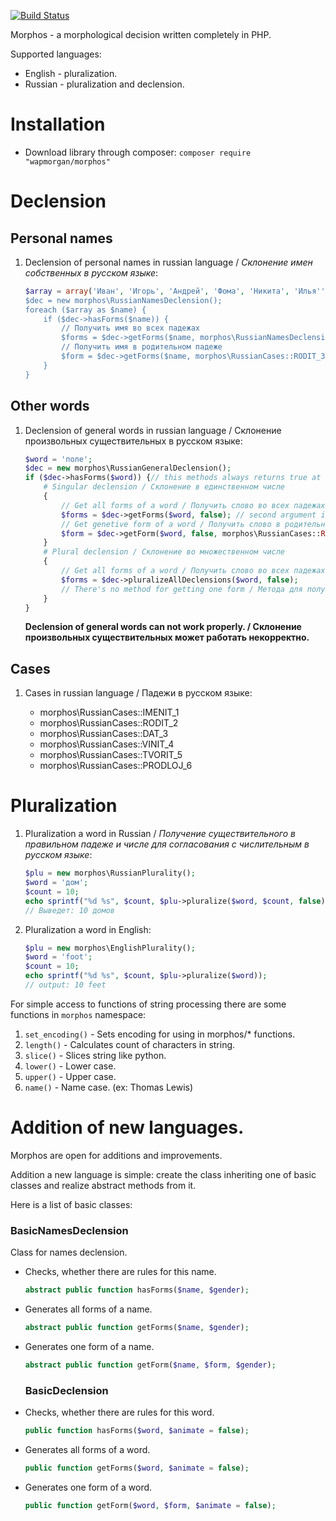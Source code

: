[![Build Status](https://travis-ci.org/wapmorgan/Morphos.svg)](https://travis-ci.org/wapmorgan/Morphos)

Morphos - a morphological decision written completely in PHP.

Supported languages:

* English - pluralization.
* Russian - pluralization and declension.

# Installation

* Download library through composer:
    `composer require "wapmorgan/morphos"`

# Declension
## Personal names

1. Declension of personal names in russian language / *Склонение имен собственных в русском языке*:
    ```php
    $array = array('Иван', 'Игорь', 'Андрей', 'Фома', 'Никита', 'Илья'');
    $dec = new morphos\RussianNamesDeclension();
    foreach ($array as $name) {
        if ($dec->hasForms($name)) {
            // Получить имя во всех падежах
            $forms = $dec->getForms($name, morphos\RussianNamesDeclension::MAN); // вместо длинной константы можно использовать 'm' или 'w'
            // Получить имя в родительном падеже
            $form = $dec->getForms($name, morphos\RussianCases::RODIT_3, 'm');
        }
    }
    ```

## Other words

1. Declension of general words in russian language / Склонение произвольных существительных в русском языке:
    ```php
    $word = 'поле';
    $dec = new morphos\RussianGeneralDeclension();
    if ($dec->hasForms($word)) {// this methods always returns true at this moment / на данный момент эта функция всегда возвращает true
        # Singular declension / Склонение в единственном числе
        {
            // Get all forms of a word / Получить слово во всех падежах
            $forms = $dec->getForms($word, false); // second argument is an animateness / второй аргумент в этих функиях - это одушевленность предмета
            // Get genetive form of a word / Получить слово в родительном падеже
            $form = $dec->getForm($word, false, morphos\RussianCases::RODIT_3);
        }
        # Plural declension / Склонение во множественном числе
        {
            // Get all forms of a word / Получить слово во всех падежах
            $forms = $dec->pluralizeAllDeclensions($word, false);
            // There's no method for getting one form / Метода для получения одной формы пока не реализовано
        }
    }
    ```

    **Declension of general words can not work properly. / Склонение произвольных существительных может работать некорректно.**

## Cases

1. Cases in russian language / Падежи в русском языке:

    * morphos\RussianCases::IMENIT_1
    * morphos\RussianCases::RODIT_2
    * morphos\RussianCases::DAT_3
    * morphos\RussianCases::VINIT_4
    * morphos\RussianCases::TVORIT_5
    * morphos\RussianCases::PRODLOJ_6


# Pluralization

1. Pluralization a word in Russian / *Получение существительного в правильном падеже и числе для согласования с числительным в русском языке*:
    ```php
    $plu = new morphos\RussianPlurality();
    $word = 'дом';
    $count = 10;
    echo sprintf("%d %s", $count, $plu->pluralize($word, $count, false)); // последний аргумент - также одушевленность
    // Выведет: 10 домов
    ```

2. Pluralization a word in English:
    ```php
    $plu = new morphos\EnglishPlurality();
    $word = 'foot';
    $count = 10;
    echo sprintf("%d %s", $count, $plu->pluralize($word));
    // output: 10 feet
    ```


For simple access to functions of string processing there are some functions in `morphos` namespace:

1. `set_encoding()` - Sets encoding for using in morphos/* functions.
2. `length()` - Calculates count of characters in string.
3. `slice()` - Slices string like python.
4. `lower()` - Lower case.
5. `upper()` - Upper case.
6. `name()` - Name case. (ex: Thomas Lewis)


# Addition of new languages.

Morphos are open for additions and improvements.

Addition a new language is simple: create the class inheriting one of basic classes and realize abstract methods from it.

Here is a list of basic classes:

### BasicNamesDeclension
Class for names declension.

* Checks, whether there are rules for this name.
  ```php
  abstract public function hasForms($name, $gender);
  ```

* Generates all forms of a name.
  ```php
  abstract public function getForms($name, $gender);
  ```

* Generates one form of a name.
  ```php
  abstract public function getForm($name, $form, $gender);
  ```

  ### BasicDeclension

* Checks, whether there are rules for this word.
  ```php
  public function hasForms($word, $animate = false);
  ```

* Generates all forms of a word.
  ```php
  public function getForms($word, $animate = false);
  ```

* Generates one form of a word.
  ```php
  public function getForm($word, $form, $animate = false);
  ```
